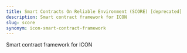 ```yaml
---
title: Smart Contracts On Reliable Environment (SCORE) [deprecated]
description: Smart contract framework for ICON 
slug: score
synonym: icon-smart-contract-framework
---
```


Smart contract framework for ICON